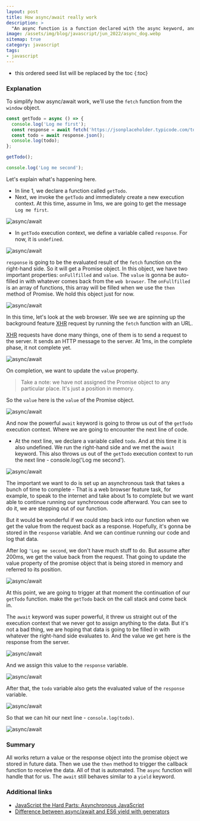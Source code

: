 ```yaml
---
layout: post
title: How async/await really work
description: >
  "An async function is a function declared with the async keyword, and the await keyword is permitted within it. The async and await keywords enable asynchronous, promise-based behavior to be written in a cleaner style, avoiding the need to explicitly configure promise chains." - MDN
image: /assets/img/blog/javascript/jun_2022/async_dog.webp
sitemap: true
category: javascript
tags:
- javascript
---
```


* this ordered seed list will be replaced by the toc
{:toc}

### Explanation

To simplify how async/await work, we'll use the `fetch` function from the `window` object.

```javascript
const getTodo = async () => {
  console.log('Log me first');
  const response = await fetch('https://jsonplaceholder.typicode.com/todos/1');
  const todo = await response.json();
  console.log(todo);
};

getTodo();

console.log('Log me second');
```

Let's explain what's happening here.

* In line 1, we declare a function called `getTodo`.
* Next, we invoke the `getTodo` and immediately create a new execution context. At this time, assume in 1ms, we are going to get the message `Log me first`.

![async/await](/assets/img/blog/javascript/jun_2022/async_step1.webp)

* In `getTodo` execution context, we define a variable called `response`. For now, it is `undefined`.

![async/await](/assets/img/blog/javascript/jun_2022/async_step2.webp)

`response` is going to be the evaluated result of the `fetch` function on the right-hand side. So it will get a Promise object. In this object, we have two important properties: `onFullfilled` and `value`. The `value` is gonna be auto-filled in with whatever comes back from the `web browser`. The `onFullfilled` is an array of functions, this array will be filled when we use the `then` method of Promise. We hold this object just for now.

![async/await](/assets/img/blog/javascript/jun_2022/async_step3.webp)

In this time, let's look at the web browser. We see we are spinning up the background feature [XHR] request by running the `fetch` function with an URL.

[XHR] requests have done many things, one of them is to send a request to the server. It sends an HTTP message to the server. At 1ms, in the complete phase, it not complete yet.

![async/await](/assets/img/blog/javascript/jun_2022/async_step4.webp)

On completion, we want to update the `value` property.

> Take a note: we have not assigned the Promise object to any particular place. It's just a position in memory.

So the `value` here is the `value` of the Promise object.

![async/await](/assets/img/blog/javascript/jun_2022/async_step5.webp)

And now the powerful `await` keyword is going to throw us out of the `getTodo` execution context. Where we are going to encounter the next line of code.

* At the next line, we declare a variable called `todo`. And at this time it is also undefined. We run the right-hand side and we met the `await` keyword. This also throws us out of the `getTodo` execution context to run the next line - console.log('Log me second').

![async/await](/assets/img/blog/javascript/jun_2022/async_step6.webp)

The important we want to do is set up an asynchronous task that takes a bunch of time to complete - That is a web browser feature task, for example, to speak to the internet and take about 1s to complete but we want able to continue running our synchronous code afterward. You can see to do it, we are stepping out of our function.

But it would be wonderful if we could step back into our function when we get the value from the request back as a response. Hopefully, it's gonna be stored in the `response` variable. And we can continue running our code and log that data.

After log `'Log me second`, we don't have much stuff to do. But assume after 200ms, we get the value back from the request. That going to update the value property of the promise object that is being stored in memory and referred to its position.

![async/await](/assets/img/blog/javascript/jun_2022/async_step7.webp)

At this point, we are going to trigger at that moment the continuation of our `getTodo` function. make the `getTodo` back on the call stack and come back in.

The `await` keyword was super powerful, it threw us straight out of the execution context that we never got to assign anything to the data. But it's not a bad thing, we are hoping that data is going to be filled in with whatever the right-hand side evaluates to. And the value we get here is the response from the server.

![async/await](/assets/img/blog/javascript/jun_2022/async_step8.webp)

And we assign this value to the `response` variable.

![async/await](/assets/img/blog/javascript/jun_2022/async_step9.webp)

After that, the `todo` variable also gets the evaluated value of the `response` variable.

![async/await](/assets/img/blog/javascript/jun_2022/async_step10.webp)

So that we can hit our next line - `console.log(todo)`.

![async/await](/assets/img/blog/javascript/jun_2022/async_step11.webp)

### Summary

All works return a value or the response object into the promise object we stored in future data. Then we use the `then` method to trigger the callback function to receive the data. All of that is automated. The `async` function will handle that for us. The `await` still behaves similar to a `yield` keyword.

### Additional links

* [JavaScript the Hard Parts: Asynchronous JavaScript]
* [Difference between async/await and ES6 yield with generators]

[XHR]: https://en.wikipedia.org/wiki/XMLHttpRequest
[JavaScript the Hard Parts: Asynchronous JavaScript]: https://www.youtube.com/watch?v=xTjx3q2Nm1w
[Difference between async/await and ES6 yield with generators]: https://stackoverflow.com/questions/36196608/difference-between-async-await-and-es6-yield-with-generators